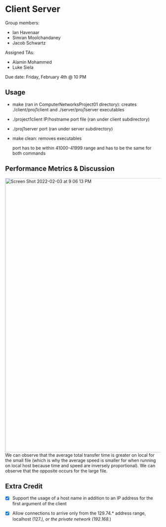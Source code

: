 # Client Server

Group members:
- Ian Havenaar
- Simran Moolchandaney
- Jacob Schwartz

Assigned TAs:
- Alamin Mohammed
- Luke Siela

Due date: Friday, February 4th @ 10 PM

## Usage
- make (ran in ComputerNetworksProject01 directory): creates ./client/proj1client and ./server/proj1server executables
- ./project1client IP/hostname port file (ran under client subdirectory)
- ./proj1server port (ran under server subdirectory)
- make clean: removes executables 
        
  port has to be within 41000-41999 range and has to be the same for both commands

## Performance Metrics & Discussion
<img width="888" alt="Screen Shot 2022-02-03 at 9 06 13 PM" src="https://user-images.githubusercontent.com/72769479/152586714-64114d41-6799-4984-b97e-0d7839fa5cda.png">
We can observe that the average total transfer time is greater on local for the small file (which is why the average speed is smaller for when running on local host because time and speed are inversely proportional). We can observe that the opposite occurs for the large file.

## Extra Credit
- [X] Support the usage of a host name in addition to an IP address for the first argument of the client
- [X] Allow connections to arrive only from the 129.74.* address range, localhost (127.*), or the private network (192.168.*)
  

